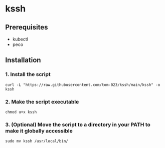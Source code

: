 # kssh

## Prerequisites
- kubectl
- peco

## Installation

### 1. Install the script
    curl -L "https://raw.githubusercontent.com/tom-023/kssh/main/kssh" -o kssh

### 2. Make the script executable
    chmod u+x kssh

### 3. (Optional) Move the script to a directory in your PATH to make it globally accessible
    sudo mv kssh /usr/local/bin/
